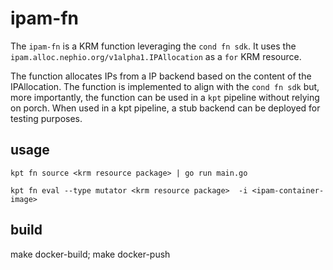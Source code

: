 # ipam-fn

The `ipam-fn` is a KRM function leveraging the `cond fn sdk`. It uses the `ipam.alloc.nephio.org/v1alpha1.IPAllocation` as a `for` KRM resource.

The function allocates IPs from a IP backend based on the content of the IPAllocation. The function is implemented to align with the `cond fn sdk` but, more importantly, the function can be used in a `kpt` pipeline without relying on porch. When used in a kpt pipeline, a stub backend can be deployed for testing purposes.

## usage

```
kpt fn source <krm resource package> | go run main.go 
```

```
kpt fn eval --type mutator <krm resource package>  -i <ipam-container-image> 
```

## build

make docker-build; make docker-push
